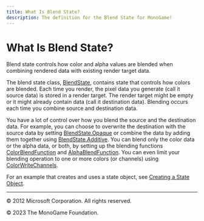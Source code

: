 ```yaml
---
title: What Is Blend State?
description: The definition for the Blend State for MonoGame!
---
```


# What Is Blend State?

Blend state controls how color and alpha values are blended when combining rendered data with existing render target data.

The blend state class, [BlendState](xref:Microsoft.Xna.Framework.Graphics.BlendState), contains state that controls how colors are blended. Each time you render, the pixel data you generate (call it source data) is stored in a render target. The render target might be empty or it might already contain data (call it destination data). Blending occurs each time you combine source and destination data.

You have a lot of control over how you blend the source and the destination data. For example, you can choose to overwrite the destination with the source data by setting [BlendState.Opaque](xref:Microsoft.Xna.Framework.Graphics.BlendState) or combine the data by adding them together using [BlendState.Additive](xref:Microsoft.Xna.Framework.Graphics.BlendState). You can blend only the color data or the alpha data, or both, by setting up the blending functions [ColorBlendFunction](xref:Microsoft.Xna.Framework.Graphics.BlendState.ColorBlendFunction) and [AlphaBlendFunction](xref:Microsoft.Xna.Framework.Graphics.BlendState.AlphaBlendFunction). You can even limit your blending operation to one or more colors (or channels) using [ColorWriteChannels](xref:Microsoft.Xna.Framework.Graphics.BlendState.ColorWriteChannels).

For an example that creates and uses a state object, see [Creating a State Object](../howto/HowTo_Create_a_StateObject.md).

---

© 2012 Microsoft Corporation. All rights reserved.  

© 2023 The MonoGame Foundation.
